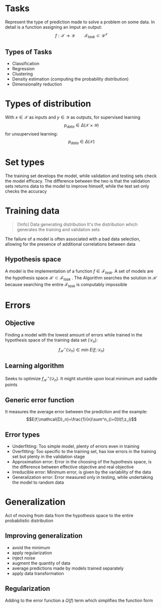 # Tasks
Represent the type of prediction made to solve a problem on some data. In detail is a function assigning an imput an output:
$$f:\mathcal{X}\to\mathcal{Y}\qquad \mathcal{F}_{task}\subset\mathcal{Y^X}$$
## Types of Tasks
- Classification
- Regression
- Clustering
- Density estimation (computing the probability distribution)
- Dimensionality reduction

# Types of distribution
With $x\in\mathcal{X}$ as inputs and $y\in\mathcal{Y}$ as outputs, for supervised learning 
$$p_{data}\in\Delta(\mathcal{X}\times\mathcal{Y})$$
for unsupervised learning:
$$p_{data}\in\Delta(\mathcal{X})$$
# Set types
The training set develops the model, while validation and testing sets check the model efficacy. The difference between the two is that the validation sets returns data to the model to improve himself, while the test set only checks the accuracy

# Training data

> [!info] Data generating distribution
> It's the distribution which generates the training and validation sets

The failure of a model is often associated with a bad data selection, allowing for the presence of additional correlations between data

## Hypothesis space
A model is the implementation of a function $f\in\mathcal{F}_{task}$. A set of models are the hypothesis space $\mathcal{H}\subset\mathcal{F}_{task}$ .
The Algorithm searches the solution in $\mathcal{H}$ because searching the entire $\mathcal{F}_{task}$ is computably impossible

# Errors
## Objective
Finding a model with the lowest amount of errors while trained in the hypothesis space of the training data set ($\mathcal{D}_n$):
$$f^{\star}_{\mathcal{H}}(\mathcal{D}_n)\in min\ E(f;\mathcal{D}_n)$$
## Learning algorithm
Seeks to optimize $f^{\star}_{\mathcal{H}}(\mathcal{D}_n)$. It might stumble upon local minimum and saddle points

## Generic error function
It measures the average error between the prediction and the example:
$$E(f;\mathcal{D}_n)=\frac{1}{n}\sum^n_{i=0}l(f;z_i)$$

## Error types
- Underfitting: Too simple model, plenty of errors even in training
- Overfitting: Too specific to the training set, has low errors in the training set but plenty in the validation stage
- Approximation error: Error in the choosing of the hypothesis space, is the difference between effective objective and real objective
- Irreducible error: Minimum error, is given by the variability of the data
- Generalization error: Error measured only in testing, while undertaking the model to random data
# Generalization
Act of moving from data from the hypothesis space to the entire probabilistic distribution
## Improving generalization
- avoid the minimum
- apply regularization
- inject noise
- augment the quantity of data
- average predictions made by models trained separately
- apply data transformation
## Regularization
Adding to the error function a $\Omega(f)$ term which simplifies the function form
